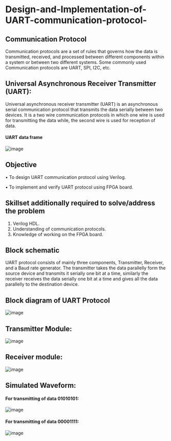 # Design-and-Implementation-of-UART-communication-protocol-
## Communication Protocol
Communication protocols are a set of rules that governs how the data is transmitted, received, and processed between different components within a system or between two different systems. Some commonly used Communication protocols are UART, SPI, I2C, etc.
## Universal Asynchronous Receiver Transmitter (UART):
Universal asynchronous receiver transmitter (UART) is an asynchronous serial communication protocol that transmits the data serially between two devices. It is a two wire communication protocols in which one wire is used for transmitting the data while, the second wire is used for reception of data.

#### UART data frame
![image](https://github.com/875keshav/Design-and-Implementation-of-UART-communication-protocol-/assets/126338618/4a7f56e2-9937-4347-a956-a6d47f0d1dee)

## Objective
• To design UART communication protocol using Verilog.

• To implement and verify UART protocol using FPGA board.

## Skillset additionally required to solve/address the problem
1. Verilog HDL.
2. Understanding of communication protocols.
3. Knowledge of working on the FPGA board.

## Block schematic
UART protocol consists of mainly three components, Transmitter, Receiver, and a Baud rate generator. The transmitter takes the data parallelly form the source device and transmits it serially one bit at a time, similarly the receiver receives the data serially one bit at a time and gives all the data parallelly to the destination device.


## Block diagram of UART Protocol
![image](https://github.com/875keshav/Design-and-Implementation-of-UART-communication-protocol-/assets/126338618/5cab96ae-abdb-4d7a-9489-071d94c02e2a)
                                              
## Transmitter Module:
![image](https://github.com/875keshav/Design-and-Implementation-of-UART-communication-protocol-/assets/126338618/74ebc838-43f5-494a-962a-318977e37754)
      
                                  
## Receiver module:
![image](https://github.com/875keshav/Design-and-Implementation-of-UART-communication-protocol-/assets/126338618/779a629f-0713-47b3-8b1b-f66395ce2ad6)


## Simulated Waveform:
#### For transmitting of data 01010101:
![image](https://github.com/875keshav/Design-and-Implementation-of-UART-communication-protocol-/assets/126338618/21cd93c6-f1d0-44d7-9de3-4e95c81199f0)


#### For transmitting of data 00001111:
![image](https://github.com/875keshav/Design-and-Implementation-of-UART-communication-protocol-/assets/126338618/d1fa1137-e9d6-4455-a50b-3476604841bc)



